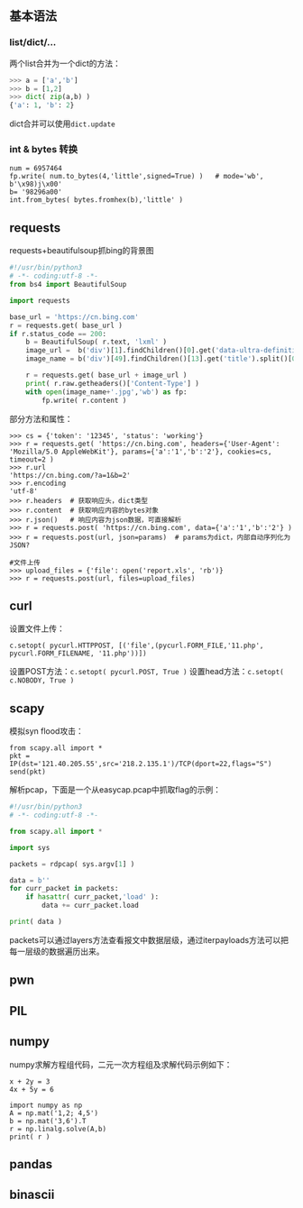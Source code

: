 ## 基本语法
### list/dict/...
两个list合并为一个dict的方法：
```python
>>> a = ['a','b']
>>> b = [1,2]
>>> dict( zip(a,b) )
{'a': 1, 'b': 2}
```
dict合并可以使用`dict.update`

### int & bytes 转换
```
num = 6957464
fp.write( num.to_bytes(4,'little',signed=True) )   # mode='wb', b'\x98)j\x00'
b= '98296a00'
int.from_bytes( bytes.fromhex(b),'little' )
```

## requests
requests+beautifulsoup抓bing的背景图
```python
#!/usr/bin/python3
# -*- coding:utf-8 -*-
from bs4 import BeautifulSoup

import requests

base_url = 'https://cn.bing.com'
r = requests.get( base_url )
if r.status_code == 200:
	b = BeautifulSoup( r.text, 'lxml' )
	image_url =  b('div')[1].findChildren()[0].get('data-ultra-definition-src')
	image_name = b('div')[49].findChildren()[13].get('title').split()[0]

	r = requests.get( base_url + image_url )
	print( r.raw.getheaders()['Content-Type'] )
	with open(image_name+'.jpg','wb') as fp:
		fp.write( r.content )
```
部分方法和属性：
```
>>> cs = {'token': '12345', 'status': 'working'}
>>> r = requests.get( 'https://cn.bing.com', headers={'User-Agent': 'Mozilla/5.0 AppleWebKit'}, params={'a':'1','b':'2'}, cookies=cs, timeout=2 )
>>> r.url
'https://cn.bing.com/?a=1&b=2'
>>> r.encoding
'utf-8'
>>> r.headers  # 获取响应头，dict类型
>>> r.content  # 获取响应内容的bytes对象
>>> r.json()   # 响应内容为json数据，可直接解析
>>> r = requests.post( 'https://cn.bing.com', data={'a':'1','b':'2'} )
>>> r = requests.post(url, json=params)  # params为dict，内部自动序列化为JSON?

#文件上传
>>> upload_files = {'file': open('report.xls', 'rb')}
>>> r = requests.post(url, files=upload_files)
```

## curl
设置文件上传：
```
c.setopt( pycurl.HTTPPOST, [('file',(pycurl.FORM_FILE,'11.php', pycurl.FORM_FILENAME, '11.php'))])
```
设置POST方法：`c.setopt( pycurl.POST, True )`
设置head方法：`c.setopt( c.NOBODY, True )`

## scapy
模拟syn flood攻击：
```
from scapy.all import *
pkt = IP(dst='121.40.205.55',src='218.2.135.1')/TCP(dport=22,flags="S")
send(pkt)
```
解析pcap，下面是一个从easycap.pcap中抓取flag的示例：
```python
#!/usr/bin/python3
# -*- coding:utf-8 -*-

from scapy.all import *

import sys

packets = rdpcap( sys.argv[1] )

data = b''
for curr_packet in packets:
	if hasattr( curr_packet,'load' ):
		data += curr_packet.load

print( data )
```
packets可以通过layers方法查看报文中数据层级，通过iterpayloads方法可以把每一层级的数据遍历出来。


## pwn

## PIL

## numpy
numpy求解方程组代码，二元一次方程组及求解代码示例如下：
```
x + 2y = 3
4x + 5y = 6

import numpy as np
A = np.mat('1,2; 4,5')
b = np.mat('3,6').T
r = np.linalg.solve(A,b)
print( r )
```

## pandas

## binascii
